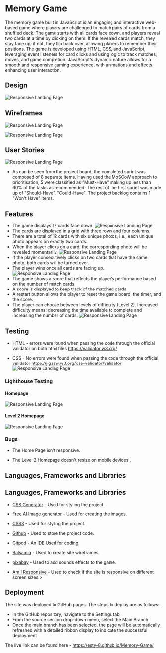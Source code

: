 # Memory Game

The memory game built in JavaScript is an engaging and interactive web-based game where players are challenged to match pairs of cards from a shuffled deck. The game starts with all cards face down, and players reveal two cards at a time by clicking on them. If the revealed cards match, they stay face up; if not, they flip back over, allowing players to remember their positions. The game is developed using HTML, CSS, and JavaScript, leveraging event listeners for card clicks and using logic to track matches, moves, and game completion. JavaScript's dynamic nature allows for a smooth and responsive gaming experience, with animations and effects enhancing user interaction.

## Design

![Responsive Landing Page](/assets/images/landining-page.png)


## Wireframes 
![Responsive Landing Page](/assets/images/wireframes.png)


![Responsive Landing Page](/assets/images/wire.png)


## User Stories

![Responsive Landing Page](/assets/images/backlog.png)
* As can be seen from the project board, the completed sprint was composed of 8 separate items. Having used the MoSCoW approach to prioritisation, 5 were classified as "Must-Have" making up less than 60% of the tasks as recommended. The rest of the first sprint was made up of "Should-Have", "Could-Have". The project backlog contains 1 "Won't Have" items.

## Features
* The game displays 12 cards face down.
![Responsive Landing Page](/assets/images/12cRDS.PNG)
* The cards are displayed in a grid with three rows and four columns.
* There are a total of 12 cards with six unique photos, i.e., each unique photo appears on exactly two cards.
* When the player clicks on a card, the corresponding photo will be revealed momentarily.
![Responsive Landing Page](/assets/images/11cards.png)
* If the player consecutively clicks on two cards that have the same photo, both cards will be turned over.  
* The player wins once all cards are facing up.
![Responsive Landing Page](/assets/images/win.png)
* The game shows a score that reflects the player’s performance based on the number of match cards.
* A score is displayed to keep track of the matched cards.
* A restart button allows the player to reset the game board, the timer, and the score.
* The player can choose between  levels of difficulty (Level 2). Increased difficulty means: decreasing the 
  time available to complete and increasing the number of cards.
  ![Responsive Landing Page](/assets/images/level.png)


## Testing
* HTML -  errors were found when passing the code through the official validator on both html files https://validator.w3.org/

* CSS - No errors were found when passing the code through the official validator https://jigsaw.w3.org/css-validator/validator
 ![Responsive Landing Page](/assets/images/validator.png)


### Lighthouse Testing

#### Homepage
 ![Responsive Landing Page](/assets/images/light.png)

#### Level 2 Homepage
 ![Responsive Landing Page](/assets/images/House.png)

### Bugs

* The Home Page isn't responsive.

* The Level 2 Homepage doesn't resize on mobile devices .



## Languages, Frameworks and Libraries

<h2 id="languages-frameworks-libraries">Languages, Frameworks and Libraries</h2>

- <a href="https://cssgenerator.pl/en/transition-generator/"> CSS Generator</a> - Used for styling the project.

- <a href="https://create.microsoft.com/en-us/features/ai-image-generator"> Free AI Image generator</a> - Used for creating the images.

- <a href="https://en.wikipedia.org/wiki/CSS"> CSS3</a> - Used for styling the project.

- <a href="https://github.com/IrisSmok"> Github</a> - Used to store the project code.

- <a href="https://www.gitpod.io/"> Gitpod</a> - An IDE Used for coding.

- <a href="https://balsamiq.com/"> Balsamiq</a> - Used to create site wireframes.

- <a href="https://pixabay.com/sound-effects/search/videogame/?pagi=8"> pixabay</a> - Used to add sounds effects to the game.

- <a href="http://ami.responsivedesign.is/"> Am I Responsive</a> - Used to check if the site is responsive on different screen sizes.>


## Deployment

The site was deployed to GitHub pages. The steps to deploy are as follows:
* In the GitHub repository, navigate to the Settings tab
* From the source section drop-down menu, select the Main Branch
* Once the main branch has been selected, the page will be automatically refreshed with a detailed ribbon display to indicate the successful deployment

The live link can be found here - https://esty-8.github.io/Memory-Game/
